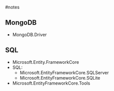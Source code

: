 #notes 
## MongoDB
- MongoDB.Driver
## SQL
- Microsoft.Entity.FrameworkCore
- SQL:
	- Microsoft.EntityFrameworkCore.SQLServer
	- Microsoft.EntityFrameworkCore.SQLite
- Microsoft.EntityFrameworkCore.Tools